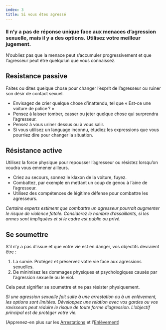 ```yaml
---
index: 3
title: Si vous êtes agressé
---
```

### Il n’y a pas de réponse unique face aux menaces d’agression sexuelle, mais il y a des options. Utilisez votre meilleur jugement.

N’oubliez pas que la menace peut s’accumuler progressivement et que l’agresseur peut être quelqu’un que vous connaissez.

## Resistance passive

Faites ou dites quelque chose pour changer l’esprit de l’agresseur ou ruiner son désir de contact sexuel.

* Envisagez de crier quelque chose d’inattendu, tel que « Est-ce une voiture de police ? »
* Pensez à laisser tomber, casser ou jeter quelque chose qui surprendra l’agresseur.
* Pensez à vous uriner dessus ou à vous salir.
* Si vous utilisez un language inconnu, étudiez les expressions que vous pourriez dire pour changer la situation.

## Résistance active

Utilisez la force physique pour repousser l’agresseur ou résistez lorsqu’on voudra vous emmener ailleurs.

*   Criez au secours, sonnez le klaxon de la voiture, fuyez.
*   Combattez, par exemple en mettant un coup de genou à l’aine de l’agresseur.
*   Utilisez des compétences de légitime défense pour combattre les agresseurs.

*Certains experts estiment que combattre un agresseur pourrait augmenter le risque de violence fatale. Considérez le nombre d’assaillants, si les armes sont impliquées et si le cadre est public ou privé.*

## Se soumettre

S’il n’y a pas d’issue et que votre vie est en danger, vos objectifs devraient être :

1. La survie. Protégez et préservez votre vie face aux agressions sexuelles.
2. De minimisez les dommages physiques et psychologiques causés par l’agression sexuelle ou le viol.

Cela peut signifier se soumettre et ne pas résister physiquement.

*Si une agression sexuelle fait suite à une arrestation ou à un enlèvement, les options sont limitées. Développez une relation avec vos gardes ou vos ravisseurs peut réduire le risque de toute forme d’agression. L’objectif principal est de protéger votre vie.*

(Apprenez-en plus sur les [Arrestations](umbrella://incident-response/arrests) et  l’[Enlèvement](umbrella://incident-response/kidnapping))
